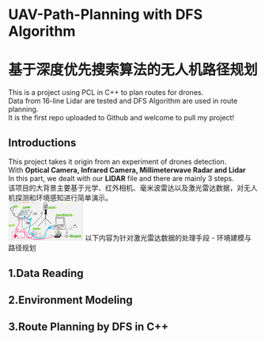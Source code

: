 # UAV-Path-Planning with DFS Algorithm
# 基于深度优先搜索算法的无人机路径规划
This is a project using PCL in C++ to plan routes for drones.  
Data from 16-line Lidar are tested and DFS Algorithm are used in route planning.  
It is the first repo uploaded to Github and welcome to pull my project!  

## Introductions
This project takes it origin from an experiment of drones detection.  
With **Optical Camera, Infrared Camera, Millimeterwave Radar and Lidar**  
In this part, we dealt with our **LIDAR** file and there are mainly 3 steps.  
该项目的大背景主要基于光学、红外相机、毫米波雷达以及激光雷达数据，对无人机探测和环境感知进行简单演示。  
<img src="https://github.com/nmq45698/UAV-Path-Planning-/blob/main/%E7%94%B5%E8%B7%AF%E8%BF%9E%E6%8E%A5.png" width="30%" height="30%">
以下内容为针对激光雷达数据的处理手段 - 环境建模与路径规划

## 1.Data Reading

## 2.Environment Modeling

## 3.Route Planning by DFS in C++
